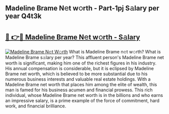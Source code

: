 ## Madeline Brame N𝚎t w𝚘rth - Part-1pj S𝚊lary per year Q4t3k

# <h2><a href="http://gc1kwiw.nevu.top/?p=Madeline+Brame">🔗 👉🔴 Madeline Brame N𝚎t w𝚘rth - S𝚊lary</a></h2>

[![Madeline Brame N𝚎t W𝚘rth](https://i.imgur.com/Oavwk0R.jpeg)](http://gc1kwiw.nevu.top/?p=Madeline+Brame)
What is Madeline Brame n𝚎t w𝚘rth? What is Madeline Brame s𝚊lary per year?
This affluent person's Madeline Brame net worth is significant, making him one of the richest figures in his industry. His annual compensation is considerable, but it is eclipsed by Madeline Brame net worth, which is believed to be more substantial due to his numerous business interests and valuable real estate holdings. With a Madeline Brame net worth that places him among the elite of wealth, this man is famed for his business acumen and financial prowess. This rich individual, whose Madeline Brame net worth is in the billions and who earns an impressive salary, is a prime example of the force of commitment, hard work, and financial brilliance.
